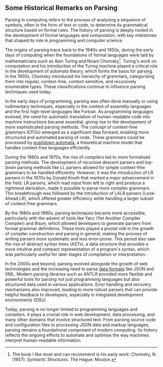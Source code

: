 
## Some Historical Remarks on Parsing

Parsing in computing refers to the process of analysing a sequence of symbols, often in the form of text or code,
to determine its grammatical structure based on formal rules. The history of parsing is deeply rooted in the development
of formal languages and computation, with key milestones that shaped its role in programming and computer science.

The origins of parsing trace back to the 1940s and 1950s, during the early days of computing when the foundations of
formal languages were laid by mathematicians such as Alan Turing and Noam Chomsky[^chom]. Turing's work on computation and
his introduction of the Turing machine played a critical role in the development of automata theory, which forms
the basis for parsing. In the 1950s, Chomsky introduced his hierarchy of grammars, categorising them into regular,
context-free, context-sensitive, and recursively enumerable types. These classifications continue to influence
parsing techniques used today.

[^chom]: The book I like most and can recommend is his early work: Chomsky, N. (1957). *Syntactic Structures*.
The Hague: Mouton.

In the early days of programming, parsing was often done manually or using rudimentary techniques, especially in
the context of assembly languages and the first high-level languages like Fortran. As programming languages evolved,
the need for automatic translation of human-readable code into machine instructions became essential, giving rise
to the development of more sophisticated parsing methods. The concept of context-free grammars (CFGs) emerged as
a significant step forward, enabling more structured and automated parsing of code. These grammars could be processed
by [pushdown automata](./pushdown), a theoretical machine model that handles context-free languages efficiently.

During the 1960s and 1970s, the rise of compilers led to more formalised parsing methods. The development of recursive
descent parsers and top-down parsing methods like LL parsers allowed for simple context-free grammars to be handled
efficiently. However, it was the introduction of LR parsers in the 1970s by Donald Knuth that marked a major advancement
in the field. LR parsers, which read input from left to right and produce a rightmost derivation, made it possible to
parse more complex grammars. This breakthrough was followed by the introduction of LALR parsers (Look-Ahead LR), which
offered greater efficiency while handling a larger subset of context-free grammars.

By the 1980s and 1990s, parsing techniques became more accessible, particularly with the advent of tools like Yacc
(Yet Another Compiler Compiler) and Bison, which allowed developers to generate parsers from formal grammar definitions.
These tools played a pivotal role in the growth of compiler construction and parsing in general, making the process
of writing parsers more systematic and less error-prone. This period also saw the rise of abstract syntax trees (ASTs),
a data structure that provides a more intuitive and compact representation of a program's syntax, which was particularly
useful for later stages of compilation or interpretation.

In the 2000s and beyond, parsing evolved alongside the growth of web technologies and the increasing need to parse
[data formats](./data) like JSON and XML. Modern parsing libraries such as ANTLR provided more flexible and powerful
tools for parsing not just programming languages but also structured data used in various applications. Error handling
and recovery mechanisms also improved, leading to more robust parsers that can provide helpful feedback to developers,
especially in integrated development environments (IDEs).

Today, parsing is no longer limited to programming languages and compilers. It plays a crucial role in web development,
data processing, and many other domains that involve structured text. From parsing source code and configuration files
to processing JSON data and markup languages, parsing remains a foundational component of modern computing. Its history
reflects the ongoing efforts to automate and optimise the way machines interpret human-readable information.


